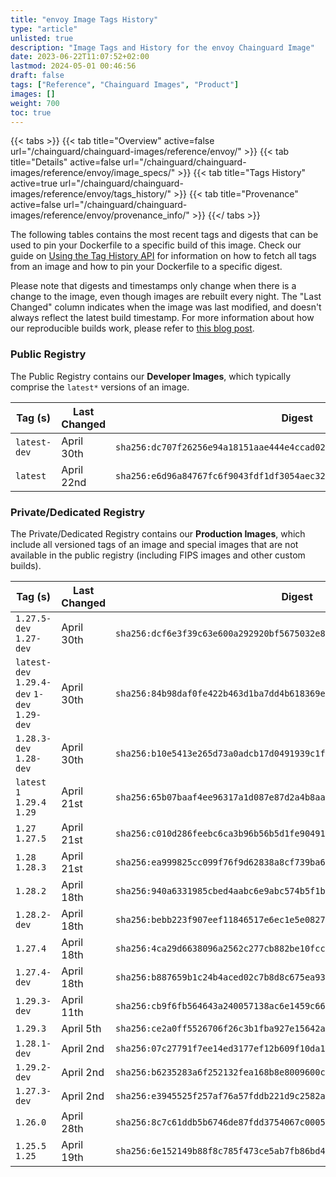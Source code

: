 ```yaml
---
title: "envoy Image Tags History"
type: "article"
unlisted: true
description: "Image Tags and History for the envoy Chainguard Image"
date: 2023-06-22T11:07:52+02:00
lastmod: 2024-05-01 00:46:56
draft: false
tags: ["Reference", "Chainguard Images", "Product"]
images: []
weight: 700
toc: true
---
```


{{< tabs >}}
{{< tab title="Overview" active=false url="/chainguard/chainguard-images/reference/envoy/" >}}
{{< tab title="Details" active=false url="/chainguard/chainguard-images/reference/envoy/image_specs/" >}}
{{< tab title="Tags History" active=true url="/chainguard/chainguard-images/reference/envoy/tags_history/" >}}
{{< tab title="Provenance" active=false url="/chainguard/chainguard-images/reference/envoy/provenance_info/" >}}
{{</ tabs >}}

The following tables contains the most recent tags and digests that can be used to pin your Dockerfile to a specific build of this image. Check our guide on [Using the Tag History API](/chainguard/chainguard-images/using-the-tag-history-api/) for information on how to fetch all tags from an image and how to pin your Dockerfile to a specific digest.

Please note that digests and timestamps only change when there is a change to the image, even though images are rebuilt every night. The "Last Changed" column indicates when the image was last modified, and doesn't always reflect the latest build timestamp. For more information about how our reproducible builds work, please refer to [this blog post](https://www.chainguard.dev/unchained/reproducing-chainguards-reproducible-image-builds).

### Public Registry
The Public Registry contains our **Developer Images**, which typically comprise the `latest*` versions of an image.

| Tag (s)       | Last Changed | Digest                                                                    |
|---------------|--------------|---------------------------------------------------------------------------|
|  `latest-dev` | April 30th   | `sha256:dc707f26256e94a18151aae444e4ccad029f2843ab7ced6aa6c3b147920ea1ef` |
|  `latest`     | April 22nd   | `sha256:e6d96a84767fc6f9043fdf1df3054aec32908a6ba3f2b38555c17d7c18dc2fd5` |


### Private/Dedicated Registry
The Private/Dedicated Registry contains our **Production Images**, which include all versioned tags of an image and special images that are not available in the public registry (including FIPS images and other custom builds).

| Tag (s)                                       | Last Changed | Digest                                                                    |
|-----------------------------------------------|--------------|---------------------------------------------------------------------------|
|  `1.27.5-dev` `1.27-dev`                      | April 30th   | `sha256:dcf6e3f39c63e600a292920bf5675032e8f1aecc896d0efd1e2faf87f9fc0a1c` |
|  `latest-dev` `1.29.4-dev` `1-dev` `1.29-dev` | April 30th   | `sha256:84b98daf0fe422b463d1ba7dd4b618369e4067edeb7242e760fa04118956a8c1` |
|  `1.28.3-dev` `1.28-dev`                      | April 30th   | `sha256:b10e5413e265d73a0adcb17d0491939c1f85edd2a823257c7044c5d0be117205` |
|  `latest` `1` `1.29.4` `1.29`                 | April 21st   | `sha256:65b07baaf4ee96317a1d087e87d2a4b8aa604fa6a3186869fd7f54f104cadcb6` |
|  `1.27` `1.27.5`                              | April 21st   | `sha256:c010d286feebc6ca3b96b56b5d1fe9049149d5ad334b9cebd85d7f4dcc878e25` |
|  `1.28` `1.28.3`                              | April 21st   | `sha256:ea999825cc099f76f9d62838a8cf739ba63c77c4a949585a094dca8bfc78fb31` |
|  `1.28.2`                                     | April 18th   | `sha256:940a6331985cbed4aabc6e9abc574b5f1b3740571345b38e49af010a4391e7f2` |
|  `1.28.2-dev`                                 | April 18th   | `sha256:bebb223f907eef11846517e6ec1e5e082726f3203f090abce5ae1007870a9836` |
|  `1.27.4`                                     | April 18th   | `sha256:4ca29d6638096a2562c277cb882be10fccb5b75abdcd0dacc270c1b582fcfa64` |
|  `1.27.4-dev`                                 | April 18th   | `sha256:b887659b1c24b4aced02c7b8d8c675ea93a6041fb85ce6e1ad87671b08fff542` |
|  `1.29.3-dev`                                 | April 11th   | `sha256:cb9f6fb564643a240057138ac6e1459c6600444cd47de08446fc60d51989a126` |
|  `1.29.3`                                     | April 5th    | `sha256:ce2a0ff5526706f26c3b1fba927e15642af464cd4f67c89dda5630acf73dc2b8` |
|  `1.28.1-dev`                                 | April 2nd    | `sha256:07c27791f7ee14ed3177ef12b609f10da1686766125bce90e166e60bf5bec499` |
|  `1.29.2-dev`                                 | April 2nd    | `sha256:b6235283a6f252132fea168b8e8009600c2e53c7c34776028bb49fb5f8a339e6` |
|  `1.27.3-dev`                                 | April 2nd    | `sha256:e3945525f257af76a57fddb221d9c2582a6ac747cfadb3185e7261c4f87557d7` |
|  `1.26.0`                                     | April 28th   | `sha256:8c7c61ddb5b6746de87fdd3754067c0005a709e113d0da02cec67686d267538c` |
|  `1.25.5` `1.25`                              | April 19th   | `sha256:6e152149b88f8c785f473ce5ab7fb86bd4925a9aa380cfec211c6f31c4281d24` |

